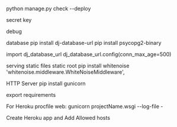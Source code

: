 python manage.py check --deploy

secret key

debug

database pip install dj-database-url 
pip install psycopg2-binary

 import dj_database_url 
 dj_database_url.config(conn_max_age=500)

serving static files 
static root 
pip install whitenoise 
'whitenoise.middleware.WhiteNoiseMiddleware',

HTTP Server pip install gunicorn

export requirements

For Heroku procfile web: gunicorn projectName.wsgi --log-file -

Create Heroku app and Add Allowed hosts
